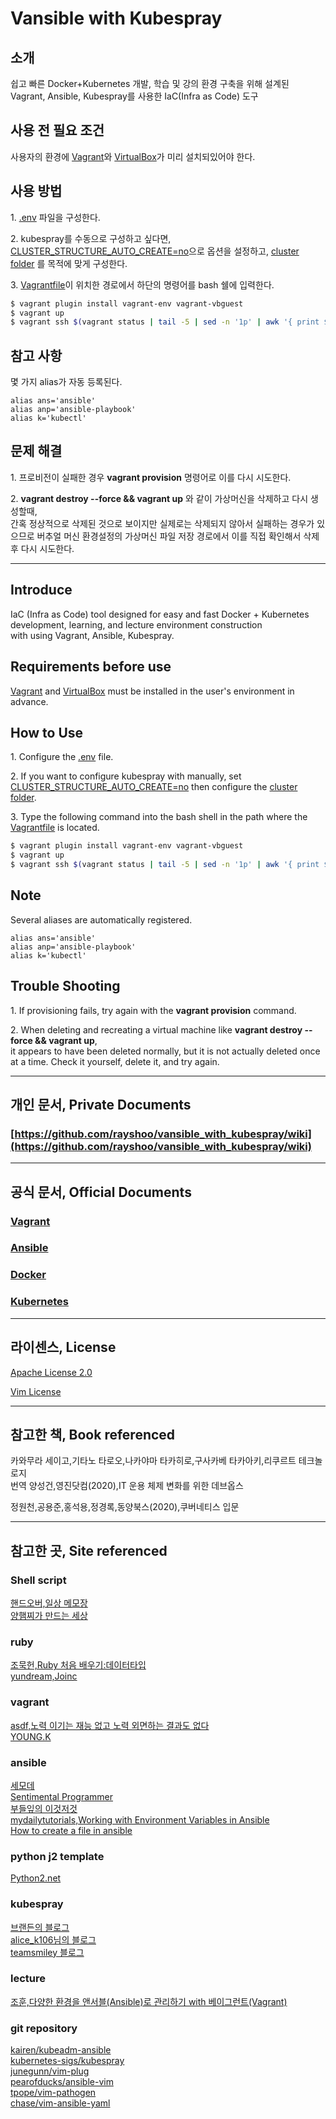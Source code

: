# Vansible with Kubespray

## 소개

쉽고 빠른 Docker+Kubernetes 개발, 학습 및 강의 환경 구축을 위해 설계된<br/>
Vagrant, Ansible, Kubespray를 사용한 IaC(Infra as Code) 도구

## 사용 전 필요 조건

사용자의 환경에 [Vagrant](https://www.vagrantup.com/downloads)와 [VirtualBox](https://www.virtualbox.org/wiki/Downloads)가 미리 설치되있어야 한다.

## 사용 방법

<span>1.</span> [.env](.env) 파일을 구성한다.

<span>2.</span> kubespray를 수동으로 구성하고 싶다면, [CLUSTER_STRUCTURE_AUTO_CREATE=no](.env#L38)으로 옵션을 설정하고,
[cluster folder](cluster) 를 목적에 맞게 구성한다.

<span>3.</span> [Vagrantfile](Vagrantfile)이 위치한 경로에서 하단의 명령어를 bash 쉘에 입력한다.

```sh
$ vagrant plugin install vagrant-env vagrant-vbguest
$ vagrant up
$ vagrant ssh $(vagrant status | tail -5 | sed -n '1p' | awk '{ print $1}') // 기본 설정 $ vagrant ssh m1
```

## 참고 사항

몇 가지 alias가 자동 등록된다.

```
alias ans='ansible'
alias anp='ansible-playbook'
alias k='kubectl'
```

## 문제 해결

<span>1.</span> 프로비전이 실패한 경우 **vagrant provision** 명령어로 이를 다시 시도한다.

<span>2.</span> **vagrant destroy --force && vagrant up** 와 같이 가상머신을 삭제하고 다시 생성할때,<br/>
간혹 정상적으로 삭제된 것으로 보이지만 실제로는 삭제되지 않아서 실패하는 경우가 있으므로 버추얼 머신 환경설정의 가상머신 파일 저장 경로에서 이를 직접 확인해서 삭제 후 다시 시도한다.

<hr/>

## Introduce

IaC (Infra as Code) tool designed for easy and fast Docker + Kubernetes development, learning, and lecture environment construction<br/>
with using Vagrant, Ansible, Kubespray.

## Requirements before use

[Vagrant](https://www.vagrantup.com/downloads) and [VirtualBox](https://www.virtualbox.org/wiki/Downloads) must be installed in the user's environment in advance.

## How to Use

<span>1.</span> Configure the [.env](.env) file.

<span>2.</span> If you want to configure kubespray with manually, set [CLUSTER_STRUCTURE_AUTO_CREATE=no](.env#L38)
then configure the [cluster folder](cluster).

<span>3.</span> Type the following command into the bash shell in the path where the [Vagrantfile](Vagrantfile) is located.

```sh
$ vagrant plugin install vagrant-env vagrant-vbguest
$ vagrant up
$ vagrant ssh $(vagrant status | tail -5 | sed -n '1p' | awk '{ print $1}') // By default, $ vagrant ssh m1
```

## Note

Several aliases are automatically registered.

```
alias ans='ansible'
alias anp='ansible-playbook'
alias k='kubectl'
```

## Trouble Shooting

<span>1.</span> If provisioning fails, try again with the **vagrant provision** command.

<span>2.</span> When deleting and recreating a virtual machine like **vagrant destroy --force && vagrant up**,<br/>
it appears to have been deleted normally, but it is not actually deleted once at a time. Check it yourself, delete it, and try again.

<hr/>

## 개인 문서, Private Documents

### [https://github.com/rayshoo/vansible_with_kubespray/wiki](https://github.com/rayshoo/vansible_with_kubespray/wiki)

<hr/>

## 공식 문서, Official Documents

### [Vagrant](https://www.vagrantup.com/docs)

### [Ansible](https://docs.ansible.com/)

### [Docker](https://docs.docker.com/)

### [Kubernetes](https://kubernetes.io/ko/docs/home/)

<hr/>

## 라이센스, License

[Apache License 2.0](LICENSE)

[Vim License](https://github.com/tpope/vim-pathogen/blob/master/LICENSE)

<hr/>
 
## 참고한 책, Book referenced

카와무라 세이고,기타노 타로오,나카야마 타카히로,구사카베 타카아키,리쿠르트 테크놀로지<br/>
번역 양성건,영진닷컴(2020),IT 운용 체제 변화를 위한 데브옵스

정원천,공용준,홍석용,정경록,동양북스(2020),쿠버네티스 입문

<hr/>

## 참고한 곳, Site referenced

### Shell script

[핸드오버,일상 메모장](https://hand-over.tistory.com/32)<br/>
[양햄찌가 만드는 세상](https://jhnyang.tistory.com/146)

### ruby<br/>

[조묵헌,Ruby 처음 배우기:데이터타입](https://smartbase.tistory.com/47)<br/>
[yundream,Joinc](https://www.joinc.co.kr/w/Site/Ruby/File)

### vagrant<br/>

[asdf,노력 이기는 재능 없고 노력 외면하는 결과도 없다](https://m.blog.naver.com/PostView.nhn?blogId=sory1008&logNo=220759961657&proxyReferer=https:%2F%2Fwww.google.com%2F)<br/>
[YOUNG.K](https://rangken.github.io/blog/2015/vagrant-1/)

### ansible<br/>

[세모데](https://semode.tistory.com/m/164)<br/>
[Sentimental Programmer](https://yoonbh2714.blogspot.com/2020/09/ansible-ssh-password.html)<br/>
[부들잎의 이것저것](https://forteleaf.tistory.com/entry/ansible-%EC%9E%90%EB%8F%99%ED%99%94%EC%9D%98-%EC%8B%9C%EC%9E%91)<br/>
[mydailytutorials,Working with Environment​ Variables in Ansible](https://www.mydailytutorials.com/working-with-environment%E2%80%8B-variables-in-ansible/)<br/>
[How to create a file in ansible](https://phoenixnap.com/kb/ansible-create-file)

### python j2 template<br/>

[Python2.net](https://www.python2.net/questions-962144.htm)<br/>

### kubespray<br/>

[브랜든의 블로그](https://brenden.tistory.com/109)<br/>
[alice_k106님의 블로그](https://m.blog.naver.com/PostView.nhn?blogId=alice_k106&logNo=221315933945&proxyReferer=&proxyReferer=https:%2F%2Fwww.google.com%2F)<br/>
[teamsmiley 블로그](https://teamsmiley.github.io/2020/09/30/kubespray-01-vagrant/)<br/>

### lecture<br/>

[조훈,다양한 환경을 앤서블(Ansible)로 관리하기 with 베이그런트(Vagrant)](https://www.inflearn.com/course/ansible-%EC%9D%91%EC%9A%A9/dashboard)<br/>

### git repository<br/>

[kairen/kubeadm-ansible](https://github.com/kairen/kubeadm-ansible)<br/>
[kubernetes-sigs/kubespray](https://github.com/kubernetes-sigs/kubespray)<br/>
[junegunn/vim-plug](https://github.com/junegunn/vim-plug)<br/>
[pearofducks/ansible-vim](https://github.com/pearofducks/ansible-vim)<br/>
[tpope/vim-pathogen](https://github.com/tpope/vim-pathogen)<br/>
[chase/vim-ansible-yaml](https://github.com/chase/vim-ansible-yaml)